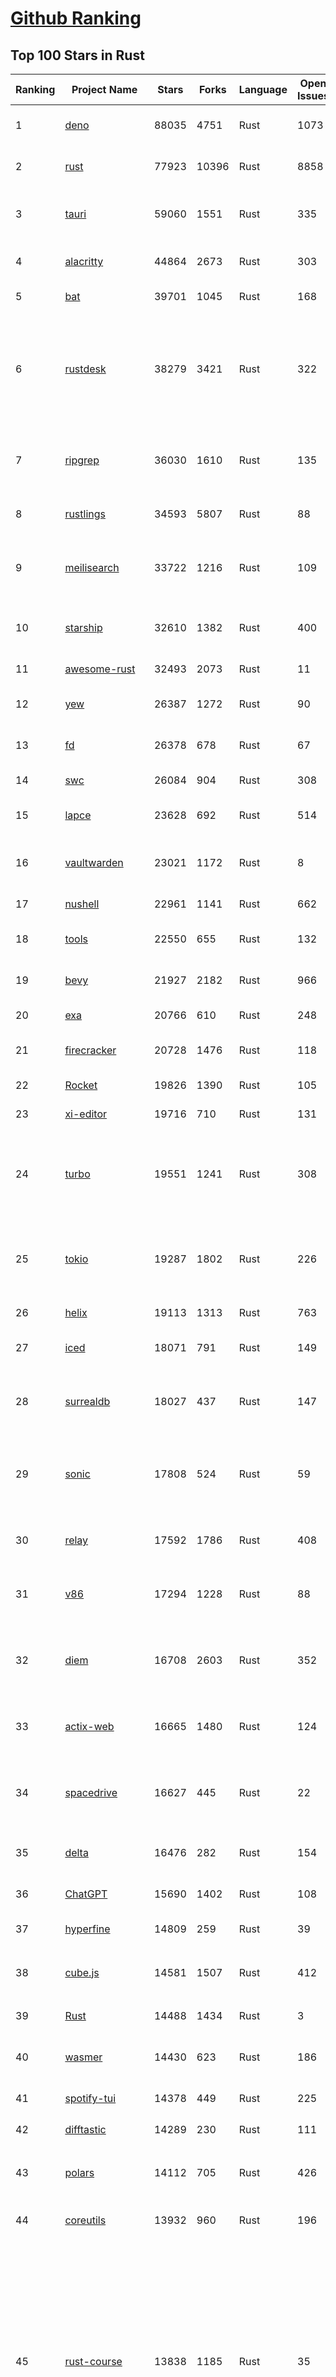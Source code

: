 [Github Ranking](../README.md)
==========

## Top 100 Stars in Rust

| Ranking | Project Name | Stars | Forks | Language | Open Issues | Description | Last Commit |
| ------- | ------------ | ----- | ----- | -------- | ----------- | ----------- | ----------- |
| 1 | [deno](https://github.com/denoland/deno) | 88035 | 4751 | Rust | 1073 | A modern runtime for JavaScript and TypeScript. | 2023-02-19T02:00:50Z |
| 2 | [rust](https://github.com/rust-lang/rust) | 77923 | 10396 | Rust | 8858 | Empowering everyone to build reliable and efficient software. | 2023-02-19T02:30:13Z |
| 3 | [tauri](https://github.com/tauri-apps/tauri) | 59060 | 1551 | Rust | 335 | Build smaller, faster, and more secure desktop applications with a web frontend. | 2023-02-18T20:37:01Z |
| 4 | [alacritty](https://github.com/alacritty/alacritty) | 44864 | 2673 | Rust | 303 | A cross-platform, OpenGL terminal emulator. | 2023-02-18T20:24:49Z |
| 5 | [bat](https://github.com/sharkdp/bat) | 39701 | 1045 | Rust | 168 | A cat(1) clone with wings. | 2023-02-13T22:08:09Z |
| 6 | [rustdesk](https://github.com/rustdesk/rustdesk) | 38279 | 3421 | Rust | 322 | Open source virtual / remote desktop infrastructure for everyone! The open source TeamViewer alternative. Display and control your PC and Android devices from anywhere at anytime. | 2023-02-19T01:14:59Z |
| 7 | [ripgrep](https://github.com/BurntSushi/ripgrep) | 36030 | 1610 | Rust | 135 | ripgrep recursively searches directories for a regex pattern while respecting your gitignore | 2023-02-18T16:34:31Z |
| 8 | [rustlings](https://github.com/rust-lang/rustlings) | 34593 | 5807 | Rust | 88 | :crab: Small exercises to get you used to reading and writing Rust code! | 2023-02-18T20:44:24Z |
| 9 | [meilisearch](https://github.com/meilisearch/meilisearch) | 33722 | 1216 | Rust | 109 | A lightning-fast search engine that fits effortlessly into your apps, websites, and workflow. | 2023-02-18T15:29:00Z |
| 10 | [starship](https://github.com/starship/starship) | 32610 | 1382 | Rust | 400 | ☄🌌️  The minimal, blazing-fast, and infinitely customizable prompt for any shell! | 2023-02-18T16:44:49Z |
| 11 | [awesome-rust](https://github.com/rust-unofficial/awesome-rust) | 32493 | 2073 | Rust | 11 | A curated list of Rust code and resources. | 2023-02-18T22:19:04Z |
| 12 | [yew](https://github.com/yewstack/yew) | 26387 | 1272 | Rust | 90 | Rust / Wasm framework for building client web apps | 2023-02-10T18:02:18Z |
| 13 | [fd](https://github.com/sharkdp/fd) | 26378 | 678 | Rust | 67 | A simple, fast and user-friendly alternative to 'find' | 2023-02-07T13:43:43Z |
| 14 | [swc](https://github.com/swc-project/swc) | 26084 | 904 | Rust | 308 | Rust-based platform for the Web | 2023-02-18T18:38:06Z |
| 15 | [lapce](https://github.com/lapce/lapce) | 23628 | 692 | Rust | 514 | Lightning-fast and Powerful Code Editor written in Rust | 2023-02-19T01:28:27Z |
| 16 | [vaultwarden](https://github.com/dani-garcia/vaultwarden) | 23021 | 1172 | Rust | 8 | Unofficial Bitwarden compatible server written in Rust, formerly known as bitwarden_rs | 2023-02-17T13:17:39Z |
| 17 | [nushell](https://github.com/nushell/nushell) | 22961 | 1141 | Rust | 662 | A new type of shell | 2023-02-18T17:38:47Z |
| 18 | [tools](https://github.com/rome/tools) | 22550 | 655 | Rust | 132 | Unified developer tools for JavaScript, TypeScript, and the web | 2023-02-18T23:52:46Z |
| 19 | [bevy](https://github.com/bevyengine/bevy) | 21927 | 2182 | Rust | 966 | A refreshingly simple data-driven game engine built in Rust | 2023-02-19T01:40:34Z |
| 20 | [exa](https://github.com/ogham/exa) | 20766 | 610 | Rust | 248 | A modern replacement for ‘ls’. | 2023-02-16T23:56:44Z |
| 21 | [firecracker](https://github.com/firecracker-microvm/firecracker) | 20728 | 1476 | Rust | 118 | Secure and fast microVMs for serverless computing. | 2023-02-17T21:32:05Z |
| 22 | [Rocket](https://github.com/SergioBenitez/Rocket) | 19826 | 1390 | Rust | 105 | A web framework for Rust. | 2023-02-17T20:01:13Z |
| 23 | [xi-editor](https://github.com/xi-editor/xi-editor) | 19716 | 710 | Rust | 131 | A modern editor with a backend written in Rust. | 2023-02-01T16:30:16Z |
| 24 | [turbo](https://github.com/vercel/turbo) | 19551 | 1241 | Rust | 308 | Incremental bundler and build system optimized for JavaScript and TypeScript, written in Rust – including Turbopack and Turborepo. | 2023-02-18T09:52:19Z |
| 25 | [tokio](https://github.com/tokio-rs/tokio) | 19287 | 1802 | Rust | 226 | A runtime for writing reliable asynchronous applications with Rust. Provides I/O, networking, scheduling, timers, ... | 2023-02-18T21:44:14Z |
| 26 | [helix](https://github.com/helix-editor/helix) | 19113 | 1313 | Rust | 763 | A post-modern modal text editor. | 2023-02-19T01:55:30Z |
| 27 | [iced](https://github.com/iced-rs/iced) | 18071 | 791 | Rust | 149 | A cross-platform GUI library for Rust, inspired by Elm | 2023-02-19T00:08:11Z |
| 28 | [surrealdb](https://github.com/surrealdb/surrealdb) | 18027 | 437 | Rust | 147 | A scalable, distributed, collaborative, document-graph database, for the realtime web | 2023-02-16T12:22:40Z |
| 29 | [sonic](https://github.com/valeriansaliou/sonic) | 17808 | 524 | Rust | 59 | 🦔 Fast, lightweight & schema-less search backend. An alternative to Elasticsearch that runs on a few MBs of RAM. | 2023-01-08T19:14:14Z |
| 30 | [relay](https://github.com/facebook/relay) | 17592 | 1786 | Rust | 408 | Relay is a JavaScript framework for building data-driven React applications. | 2023-02-19T00:14:45Z |
| 31 | [v86](https://github.com/copy/v86) | 17294 | 1228 | Rust | 88 | x86 virtualization in your browser, recompiling x86 to wasm on the fly | 2023-01-06T15:35:16Z |
| 32 | [diem](https://github.com/diem/diem) | 16708 | 2603 | Rust | 352 | Diem’s mission is to build a trusted and innovative financial network that empowers people and businesses around the world. | 2023-02-17T08:41:42Z |
| 33 | [actix-web](https://github.com/actix/actix-web) | 16665 | 1480 | Rust | 124 | Actix Web is a powerful, pragmatic, and extremely fast web framework for Rust. | 2023-02-13T23:48:09Z |
| 34 | [spacedrive](https://github.com/spacedriveapp/spacedrive) | 16627 | 445 | Rust | 22 | Spacedrive is an open source cross-platform file explorer, powered by a virtual distributed filesystem written in Rust. | 2023-02-17T20:32:04Z |
| 35 | [delta](https://github.com/dandavison/delta) | 16476 | 282 | Rust | 154 | A syntax-highlighting pager for git, diff, and grep output | 2023-02-09T06:02:53Z |
| 36 | [ChatGPT](https://github.com/lencx/ChatGPT) | 15690 | 1402 | Rust | 108 | 🔮 ChatGPT Desktop Application (Mac, Windows and Linux) | 2023-02-17T11:45:47Z |
| 37 | [hyperfine](https://github.com/sharkdp/hyperfine) | 14809 | 259 | Rust | 39 | A command-line benchmarking tool | 2023-02-18T17:14:17Z |
| 38 | [cube.js](https://github.com/cube-js/cube.js) | 14581 | 1507 | Rust | 412 | 📊  Cube — The Semantic Layer for Building Data Applications | 2023-02-18T20:26:58Z |
| 39 | [Rust](https://github.com/TheAlgorithms/Rust) | 14488 | 1434 | Rust | 3 |  All Algorithms implemented in Rust  | 2023-02-18T21:32:19Z |
| 40 | [wasmer](https://github.com/wasmerio/wasmer) | 14430 | 623 | Rust | 186 | 🚀 The leading WebAssembly Runtime supporting WASI and Emscripten | 2023-02-18T17:42:38Z |
| 41 | [spotify-tui](https://github.com/Rigellute/spotify-tui) | 14378 | 449 | Rust | 225 | Spotify for the terminal written in Rust 🚀 | 2023-01-20T22:39:05Z |
| 42 | [difftastic](https://github.com/Wilfred/difftastic) | 14289 | 230 | Rust | 111 | a structural diff that understands syntax 🟥🟩 | 2023-02-18T11:54:04Z |
| 43 | [polars](https://github.com/pola-rs/polars) | 14112 | 705 | Rust | 426 | Fast multi-threaded, hybrid-out-of-core DataFrame library in Rust \| Python \| Node.js | 2023-02-19T00:34:53Z |
| 44 | [coreutils](https://github.com/uutils/coreutils) | 13932 | 960 | Rust | 196 | Cross-platform Rust rewrite of the GNU coreutils | 2023-02-19T02:16:04Z |
| 45 | [rust-course](https://github.com/sunface/rust-course) | 13838 | 1185 | Rust | 35 | “连续六年成为全世界最受喜爱的语言，无 GC 也无需手动内存管理、极高的性能和安全性、过程/OO/函数式编程、优秀的包管理、JS 未来基石" — 工作之余的第二语言来试试 Rust 吧。<<Rust语言圣经>>拥有全面且深入的讲解、生动贴切的示例、德芙般丝滑的内容，甚至还有JS程序员关注的 WASM 和 Deno 等专题。这可能是目前最用心的 Rust 中文学习教程 / Book  | 2023-02-16T06:00:09Z |
| 46 | [RustPython](https://github.com/RustPython/RustPython) | 13626 | 923 | Rust | 232 | A Python Interpreter written in Rust | 2023-02-19T01:20:19Z |
| 47 | [egui](https://github.com/emilk/egui) | 13499 | 950 | Rust | 349 | egui: an easy-to-use immediate mode GUI in Rust that runs on both web and native | 2023-02-18T18:52:10Z |
| 48 | [anki](https://github.com/ankitects/anki) | 13244 | 1656 | Rust | 101 | Anki for desktop computers | 2023-02-18T11:47:51Z |
| 49 | [vector](https://github.com/vectordotdev/vector) | 12751 | 1012 | Rust | 1602 | A high-performance observability data pipeline. | 2023-02-18T18:34:46Z |
| 50 | [tikv](https://github.com/tikv/tikv) | 12655 | 1912 | Rust | 948 | Distributed transactional key-value database, originally created to complement TiDB | 2023-02-18T08:19:04Z |
| 51 | [mdBook](https://github.com/rust-lang/mdBook) | 12549 | 1287 | Rust | 352 | Create book from markdown files. Like Gitbook but implemented in Rust | 2023-02-15T13:26:00Z |
| 52 | [navi](https://github.com/denisidoro/navi) | 12499 | 454 | Rust | 47 | An interactive cheatsheet tool for the command-line | 2022-12-21T11:06:29Z |
| 53 | [gitui](https://github.com/extrawurst/gitui) | 12306 | 387 | Rust | 98 | Blazing 💥 fast terminal-ui for git written in rust 🦀 | 2023-02-18T20:47:26Z |
| 54 | [book](https://github.com/rust-lang/book) | 11571 | 2721 | Rust | 168 | The Rust Programming Language | 2023-02-19T00:16:27Z |
| 55 | [ruffle](https://github.com/ruffle-rs/ruffle) | 11499 | 582 | Rust | 2336 | A Flash Player emulator written in Rust | 2023-02-19T01:44:33Z |
| 56 | [wasmtime](https://github.com/bytecodealliance/wasmtime) | 11481 | 911 | Rust | 476 | A fast and secure runtime for WebAssembly | 2023-02-18T16:43:07Z |
| 57 | [rust-analyzer](https://github.com/rust-lang/rust-analyzer) | 11424 | 1177 | Rust | 1161 | A Rust compiler front-end for IDEs | 2023-02-19T00:40:56Z |
| 58 | [hyper](https://github.com/hyperium/hyper) | 11249 | 1324 | Rust | 175 | An HTTP library for Rust | 2023-02-17T13:36:11Z |
| 59 | [Pake](https://github.com/tw93/Pake) | 11151 | 829 | Rust | 8 | 🤱🏻 Turn any webpage into a desktop app with Rust.  🤱🏻 很简单的用 Rust 打包网页生成很小的桌面 App | 2023-02-18T09:51:19Z |
| 60 | [carbonyl](https://github.com/fathyb/carbonyl) | 11045 | 248 | Rust | 27 | Chromium running inside your terminal | 2023-02-18T20:47:58Z |
| 61 | [static-analysis](https://github.com/analysis-tools-dev/static-analysis) | 10901 | 1225 | Rust | 1 | ⚙️ A curated list of static analysis (SAST) tools and linters for all programming languages, config files, build tools, and more. The focus is on tools which improve code quality. | 2023-02-18T22:16:37Z |
| 62 | [tree-sitter](https://github.com/tree-sitter/tree-sitter) | 10880 | 619 | Rust | 350 | An incremental parsing system for programming tools | 2023-02-18T16:38:20Z |
| 63 | [just](https://github.com/casey/just) | 10702 | 270 | Rust | 156 | 🤖 Just a command runner | 2023-02-17T20:40:53Z |
| 64 | [clap](https://github.com/clap-rs/clap) | 10701 | 886 | Rust | 210 | A full featured, fast Command Line Argument Parser for Rust | 2023-02-19T00:52:47Z |
| 65 | [rust-raspberrypi-OS-tutorials](https://github.com/rust-embedded/rust-raspberrypi-OS-tutorials) | 10441 | 627 | Rust | 1 | :books: Learn to write an embedded OS in Rust :crab: | 2022-12-30T20:30:34Z |
| 66 | [zola](https://github.com/getzola/zola) | 10317 | 738 | Rust | 151 | A fast static site generator in a single binary with everything built-in. https://www.getzola.org | 2023-02-18T00:00:59Z |
| 67 | [fnm](https://github.com/Schniz/fnm) | 10314 | 298 | Rust | 86 | 🚀 Fast and simple Node.js version manager, built in Rust | 2023-02-18T07:25:01Z |
| 68 | [zellij](https://github.com/zellij-org/zellij) | 10042 | 307 | Rust | 386 | A terminal workspace with batteries included | 2023-02-18T12:58:50Z |
| 69 | [solana](https://github.com/solana-labs/solana) | 10024 | 2764 | Rust | 791 | Web-Scale Blockchain for fast, secure, scalable, decentralized apps and marketplaces. | 2023-02-19T02:23:27Z |
| 70 | [diesel](https://github.com/diesel-rs/diesel) | 9915 | 874 | Rust | 95 | A safe, extensible ORM and Query Builder for Rust | 2023-02-17T13:29:40Z |
| 71 | [cargo](https://github.com/rust-lang/cargo) | 9841 | 1925 | Rust | 1356 | The Rust package manager | 2023-02-18T22:20:11Z |
| 72 | [tui-rs](https://github.com/fdehau/tui-rs) | 9754 | 459 | Rust | 91 | Build terminal user interfaces and dashboards using Rust | 2023-02-17T16:17:18Z |
| 73 | [py-spy](https://github.com/benfred/py-spy) | 9740 | 346 | Rust | 93 | Sampling profiler for Python programs | 2023-02-09T02:21:20Z |
| 74 | [neovide](https://github.com/neovide/neovide) | 9553 | 376 | Rust | 337 | No Nonsense Neovim Client in Rust | 2023-02-18T19:38:24Z |
| 75 | [czkawka](https://github.com/qarmin/czkawka) | 9550 | 267 | Rust | 235 | Multi functional app to find duplicates, empty folders, similar images etc. | 2023-02-18T20:03:40Z |
| 76 | [zoxide](https://github.com/ajeetdsouza/zoxide) | 9396 | 341 | Rust | 29 | A smarter cd command. Supports all major shells. | 2023-02-18T05:25:55Z |
| 77 | [comprehensive-rust](https://github.com/google/comprehensive-rust) | 9240 | 421 | Rust | 39 | This is the Rust course used by the Android team at Google. It provides you the material to quickly teach Rust to everyone. | 2023-02-18T20:14:58Z |
| 78 | [RustScan](https://github.com/RustScan/RustScan) | 9229 | 672 | Rust | 89 | 🤖 The Modern Port Scanner 🤖 | 2023-02-04T00:43:33Z |
| 79 | [lsd](https://github.com/Peltoche/lsd) | 9204 | 306 | Rust | 93 | The next gen ls command | 2023-02-02T16:21:03Z |
| 80 | [xsv](https://github.com/BurntSushi/xsv) | 9179 | 290 | Rust | 108 | A fast CSV command line toolkit written in Rust. | 2022-12-22T10:10:37Z |
| 81 | [rust-clippy](https://github.com/rust-lang/rust-clippy) | 8962 | 1183 | Rust | 1627 | A bunch of lints to catch common mistakes and improve your Rust code. Book: https://doc.rust-lang.org/clippy/ | 2023-02-18T20:49:46Z |
| 82 | [ruff](https://github.com/charliermarsh/ruff) | 8747 | 272 | Rust | 189 | An extremely fast Python linter, written in Rust. | 2023-02-19T01:06:16Z |
| 83 | [spotifyd](https://github.com/Spotifyd/spotifyd) | 8638 | 406 | Rust | 59 | A spotify daemon | 2023-02-18T20:07:15Z |
| 84 | [axum](https://github.com/tokio-rs/axum) | 8617 | 598 | Rust | 18 | Ergonomic and modular web framework built with Tokio, Tower, and Hyper | 2023-02-18T06:43:49Z |
| 85 | [druid](https://github.com/linebender/druid) | 8546 | 544 | Rust | 257 | A data-first Rust-native UI design toolkit.  | 2023-02-17T18:42:17Z |
| 86 | [xray](https://github.com/atom-archive/xray) | 8532 | 245 | Rust | 16 | An experimental next-generation Electron-based text editor | 2019-07-22T17:46:06Z |
| 87 | [talent-plan](https://github.com/pingcap/talent-plan) | 8465 | 1118 | Rust | 96 | open source training courses about distributed database and distributed systems | 2023-01-26T16:44:49Z |
| 88 | [broot](https://github.com/Canop/broot) | 8193 | 193 | Rust | 158 | A new way to see and navigate directory trees : https://dystroy.org/broot | 2023-02-10T14:31:06Z |
| 89 | [rayon](https://github.com/rayon-rs/rayon) | 8064 | 407 | Rust | 152 | Rayon: A data parallelism library for Rust | 2023-02-17T19:36:53Z |
| 90 | [sqlx](https://github.com/launchbadge/sqlx) | 7990 | 823 | Rust | 403 | 🧰 The Rust SQL Toolkit. An async, pure Rust SQL crate featuring compile-time checked queries without a DSL. Supports PostgreSQL, MySQL, SQLite, and MSSQL. | 2023-02-18T22:46:35Z |
| 91 | [substrate](https://github.com/paritytech/substrate) | 7913 | 2524 | Rust | 999 | Substrate: The platform for blockchain innovators | 2023-02-18T20:52:57Z |
| 92 | [universal-android-debloater](https://github.com/0x192/universal-android-debloater) | 7905 | 462 | Rust | 194 | Cross-platform GUI written in Rust using ADB to debloat non-rooted android devices. Improve your privacy, the security and battery life of your device. | 2023-02-17T18:39:42Z |
| 93 | [amethyst](https://github.com/amethyst/amethyst) | 7879 | 774 | Rust | 0 | Data-oriented and data-driven game engine written in Rust | 2021-12-06T18:23:49Z |
| 94 | [windows-rs](https://github.com/microsoft/windows-rs) | 7846 | 339 | Rust | 30 | Rust for Windows | 2023-02-17T21:32:32Z |
| 95 | [nom](https://github.com/rust-bakery/nom) | 7747 | 748 | Rust | 182 | Rust parser combinator framework | 2023-02-16T23:27:35Z |
| 96 | [tokei](https://github.com/XAMPPRocky/tokei) | 7726 | 398 | Rust | 92 | Count your code, quickly. | 2023-02-06T15:17:57Z |
| 97 | [warp](https://github.com/seanmonstar/warp) | 7709 | 650 | Rust | 159 | A super-easy, composable, web server framework for warp speeds. | 2023-02-18T18:31:51Z |
| 98 | [actix](https://github.com/actix/actix) | 7696 | 612 | Rust | 35 | Actor framework for Rust. | 2023-01-27T16:50:49Z |
| 99 | [bandwhich](https://github.com/imsnif/bandwhich) | 7664 | 235 | Rust | 52 | Terminal bandwidth utilization tool | 2023-01-22T17:46:27Z |
| 100 | [tantivy](https://github.com/quickwit-oss/tantivy) | 7653 | 459 | Rust | 235 | Tantivy is a full-text search engine library inspired by Apache Lucene and written in Rust | 2023-02-17T12:57:15Z |

